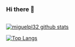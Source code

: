 ### Hi there 👋

<img src="https://camo.githubusercontent.com/0c1b0b5e96d1bf329f49a594d22550dc4e15294ae627249e2efbee4dfbbe6f0e/68747470733a2f2f6b6f6d617265762e636f6d2f67687076632f3f757365726e616d653d6162656c66756275" alt="" data-canonical-src="https://komarev.com/ghpvc/?username=miguelpl32" style="max-width:100%;">

[![miguelpl32 github stats](https://github-readme-stats.vercel.app/api?username=miguelpl32)](https://github.com/miguelpl32/github-readme-stats)

[![Top Langs](https://github-readme-stats.vercel.app/api/top-langs/?username=miguelpl32&layout=compact)](https://github.com/miguelpl32/github-readme-stats)

<!--
**miguelpl32/miguelpl32** is a ✨ _special_ ✨ repository because its `README.md` (this file) appears on your GitHub profile.

Here are some ideas to get you started:

- 🔭 I’m currently working on ...
- 🌱 I’m currently learning ...
- 👯 I’m looking to collaborate on ...
- 🤔 I’m looking for help with ...
- 💬 Ask me about ...
- 📫 How to reach me: ...
- 😄 Pronouns: ...
- ⚡ Fun fact: ...
-->
